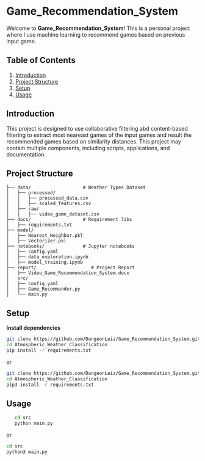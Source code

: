 # Game_Recommendation_System

Welcome to **Game_Recommendation_System**! This is a personal project where I use machine learning to recommend games based on previous input game.

## Table of Contents
1. [Introduction](#introduction)
2. [Project Structure](#project-structure)
3. [Setup](#setup)
4. [Usage](#usage)

## Introduction

This project is designed to use collaborative filtering abd content-based filtering to extract most neareast games of the input games and result the recommended games based on similarity distances. This project may contain multiple components, including scripts, applications, and documentation.

## Project Structure

```
├── data/                   # Weather Types Dataset
│   ├── processed/
│   │   ├── processed_data.csv
│   │   ├── scaled_features.csv
│   ├── raw/
│   │   ├── video_game_dataset.csv
├── docs/                   # Requirement libs
│   ├── requirements.txt
├── model/
│   ├── Nearest_Neighbor.pkl   
│   ├── Vectorizer.pkl                     
├── notebooks/              # Jupyter notebooks
│   ├── config.yaml
│   ├── data_exploration.ipynb
│   ├── model_training.ipynb
├── report/                    # Project Report
│   ├── Video_Game_Recommendation_System.docx
│   src/
│   ├── config.yaml
│   ├── Game_Recommender.py
│   └── main.py
```

## Setup

**Install dependencies**
   ```bash
   git clone https://github.com/DungeonLeiz/Game_Recommendation_System.git
   cd Atmospheric_Weather_Classification
   pip install -r requirements.txt
   ```
   or 
   ```bash
   git clone https://github.com/DungeonLeiz/Game_Recommendation_System.git
   cd Atmospheric_Weather_Classification
   pip3 install -r requirements.txt
   ```

## Usage

```bash
   cd src
   python main.py
   ```
   or 
   ```bash
   cd src
   python3 main.py
   ```